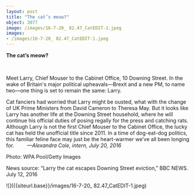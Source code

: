 ```yaml
---
layout: post
title: "The cat’s meow?"
object: 3077
image: /images/16-7-20_ 82.47_CatEDIT-1.jpeg
images:
- /images/16-7-20_ 82.47_CatEDIT-1.jpeg
---
```

**The cat’s meow?**

 

Meet Larry, Chief Mouser to the Cabinet Office, 10 Downing Street. In the wake of Britain's major political upheavals—Brexit and a new PM, to name two—one thing is set to remain the same: Larry. 

Cat fanciers had worried that Larry might be ousted, what with the change of UK Prime Ministers from David Cameron to Theresa May. But it looks like L​arry has another life at the Downing Street household, where he will continue his official duties of posing regally for the press and catching rats. Although Larry is not the first Chief Mouser to the Cabinet Office, the lucky cat has held the unofficial title since 2011. In a time of dog-eat-dog politics, this familiar feline face may just be the heart-warmer we’ve all been longing for.         *—A​lexandra Cole, intern, July 20, 2016*  

Photo: WPA Pool/Getty Images 

News source: “Larry the cat escapes Downing Street eviction,” B​BC NEWS. J​uly 12, 2016

![]({{siteurl.base}}/images/16-7-20_ 82.47_CatEDIT-1.jpeg)

